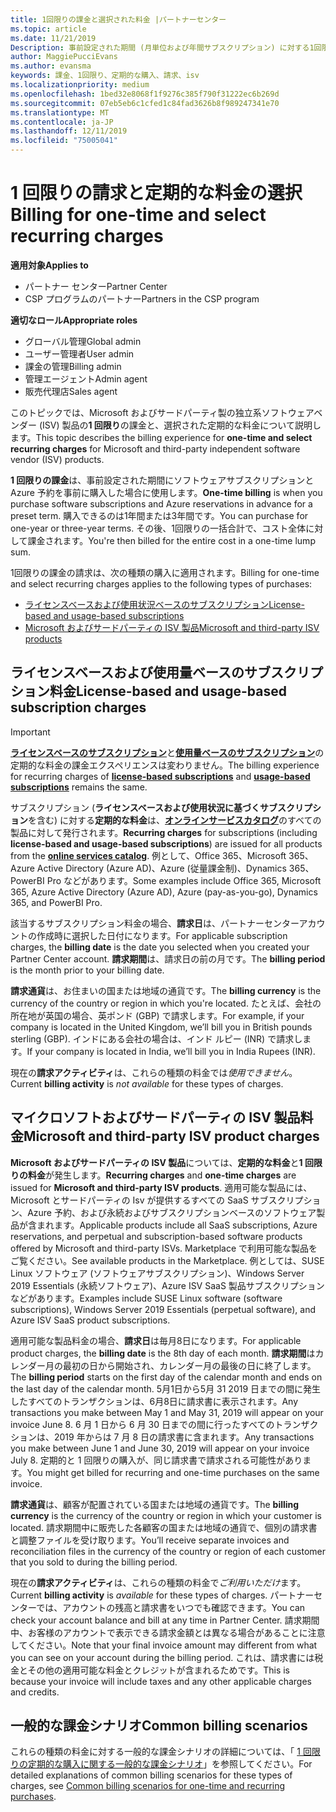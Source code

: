 ```yaml
---
title: 1回限りの課金と選択された料金 |パートナーセンター
ms.topic: article
ms.date: 11/21/2019
Description: 事前設定された期間 (月単位および年間サブスクリプション) に対する1回限りの課金、パートナーセンターでの (該当する Microsoft およびサードパーティの ISV 製品の) 選択された課金の請求に関する情報。
author: MaggiePucciEvans
ms.author: evansma
keywords: 課金、1回限り、定期的な購入、請求、isv
ms.localizationpriority: medium
ms.openlocfilehash: 1bed32e8068f1f9276c385f790f31222ec6b269d
ms.sourcegitcommit: 07eb5eb6c1cfed1c84fad3626b8f989247341e70
ms.translationtype: MT
ms.contentlocale: ja-JP
ms.lasthandoff: 12/11/2019
ms.locfileid: "75005041"
---
```

#  <a name="billing-for-one-time-and-select-recurring-charges"></a><span data-ttu-id="fe3af-104">1 回限りの請求と定期的な料金の選択</span><span class="sxs-lookup"><span data-stu-id="fe3af-104">Billing for one-time and select recurring charges</span></span>

<span data-ttu-id="fe3af-105">**適用対象**</span><span class="sxs-lookup"><span data-stu-id="fe3af-105">**Applies to**</span></span>
- <span data-ttu-id="fe3af-106">パートナー センター</span><span class="sxs-lookup"><span data-stu-id="fe3af-106">Partner Center</span></span>
- <span data-ttu-id="fe3af-107">CSP プログラムのパートナー</span><span class="sxs-lookup"><span data-stu-id="fe3af-107">Partners in the CSP program</span></span>

<span data-ttu-id="fe3af-108">**適切なロール**</span><span class="sxs-lookup"><span data-stu-id="fe3af-108">**Appropriate roles**</span></span>
-   <span data-ttu-id="fe3af-109">グローバル管理</span><span class="sxs-lookup"><span data-stu-id="fe3af-109">Global admin</span></span>
-   <span data-ttu-id="fe3af-110">ユーザー管理者</span><span class="sxs-lookup"><span data-stu-id="fe3af-110">User admin</span></span>
-   <span data-ttu-id="fe3af-111">課金の管理</span><span class="sxs-lookup"><span data-stu-id="fe3af-111">Billing admin</span></span>
-   <span data-ttu-id="fe3af-112">管理エージェント</span><span class="sxs-lookup"><span data-stu-id="fe3af-112">Admin agent</span></span>
-   <span data-ttu-id="fe3af-113">販売代理店</span><span class="sxs-lookup"><span data-stu-id="fe3af-113">Sales agent</span></span>

<span data-ttu-id="fe3af-114">このトピックでは、Microsoft およびサードパーティ製の独立系ソフトウェアベンダー (ISV) 製品の**1 回限り**の課金と、選択された定期的な料金について説明します。</span><span class="sxs-lookup"><span data-stu-id="fe3af-114">This topic describes the billing experience for **one-time and select recurring charges** for Microsoft and third-party independent software vendor (ISV) products.</span></span> 

<span data-ttu-id="fe3af-115">**1 回限りの課金**は、事前設定された期間にソフトウェアサブスクリプションと Azure 予約を事前に購入した場合に使用します。</span><span class="sxs-lookup"><span data-stu-id="fe3af-115">**One-time billing** is when you purchase software subscriptions and Azure reservations in advance for a preset term.</span></span> <span data-ttu-id="fe3af-116">購入できるのは1年間または3年間です。</span><span class="sxs-lookup"><span data-stu-id="fe3af-116">You can purchase for one-year or three-year terms.</span></span> <span data-ttu-id="fe3af-117">その後、1回限りの一括合計で、コスト全体に対して課金されます。</span><span class="sxs-lookup"><span data-stu-id="fe3af-117">You're then billed for the entire cost in a one-time lump sum.</span></span>

<span data-ttu-id="fe3af-118">1回限りの課金の請求は、次の種類の購入に適用されます。</span><span class="sxs-lookup"><span data-stu-id="fe3af-118">Billing for one-time and select recurring charges applies to the following types of purchases:</span></span>

- [<span data-ttu-id="fe3af-119">ライセンスベースおよび使用状況ベースのサブスクリプション</span><span class="sxs-lookup"><span data-stu-id="fe3af-119">License-based and usage-based subscriptions</span></span>](#license-based-and-usage-based-subscription-charges)
- [<span data-ttu-id="fe3af-120">Microsoft およびサードパーティの ISV 製品</span><span class="sxs-lookup"><span data-stu-id="fe3af-120">Microsoft and third-party ISV products</span></span>](#microsoft-and-third-party-isv-product-charges)

## <a name="license-based-and-usage-based-subscription-charges"></a><span data-ttu-id="fe3af-121">ライセンスベースおよび使用量ベースのサブスクリプション料金</span><span class="sxs-lookup"><span data-stu-id="fe3af-121">License-based and usage-based subscription charges</span></span>

> [!IMPORTANT]
> <span data-ttu-id="fe3af-122">[**ライセンスベースのサブスクリプション**](license-based-billing.md)と[**使用量ベースのサブスクリプション**](usage-based-billing.md)の定期的な料金の課金エクスペリエンスは変わりません。</span><span class="sxs-lookup"><span data-stu-id="fe3af-122">The billing experience for recurring charges of [**license-based subscriptions**](license-based-billing.md) and [**usage-based subscriptions**](usage-based-billing.md) remains the same.</span></span>

<span data-ttu-id="fe3af-123">サブスクリプション (**ライセンスベースおよび使用状況に基づくサブスクリプション**を含む) に対する**定期的な料金**は、[**オンラインサービスカタログ**](https://partner.microsoft.com/commerce/preferredoffers/list)のすべての製品に対して発行されます。</span><span class="sxs-lookup"><span data-stu-id="fe3af-123">**Recurring charges** for subscriptions (including **license-based and usage-based subscriptions**) are issued for all products from the [**online services catalog**](https://partner.microsoft.com/commerce/preferredoffers/list).</span></span> <span data-ttu-id="fe3af-124">例として、Office 365、Microsoft 365、Azure Active Directory (Azure AD)、Azure (従量課金制)、Dynamics 365、PowerBI Pro などがあります。</span><span class="sxs-lookup"><span data-stu-id="fe3af-124">Some examples include Office 365, Microsoft 365, Azure Active Directory (Azure AD), Azure (pay-as-you-go), Dynamics 365, and PowerBI Pro.</span></span>

<span data-ttu-id="fe3af-125">該当するサブスクリプション料金の場合、**請求日**は、パートナーセンターアカウントの作成時に選択した日付になります。</span><span class="sxs-lookup"><span data-stu-id="fe3af-125">For applicable subscription charges, the **billing date** is the date you selected when you created your Partner Center account.</span></span> <span data-ttu-id="fe3af-126">**請求期間**は、請求日の前の月です。</span><span class="sxs-lookup"><span data-stu-id="fe3af-126">The **billing period** is the month prior to your billing date.</span></span>

<span data-ttu-id="fe3af-127">**請求通貨**は、お住まいの国または地域の通貨です。</span><span class="sxs-lookup"><span data-stu-id="fe3af-127">The **billing currency** is the currency of the country or region in which you're located.</span></span> <span data-ttu-id="fe3af-128">たとえば、会社の所在地が英国の場合、英ポンド (GBP) で請求します。</span><span class="sxs-lookup"><span data-stu-id="fe3af-128">For example, if your company is located in the United Kingdom, we’ll bill you in British pounds sterling (GBP).</span></span> <span data-ttu-id="fe3af-129">インドにある会社の場合は、インド ルピー (INR) で請求します。</span><span class="sxs-lookup"><span data-stu-id="fe3af-129">If your company is located in India, we’ll bill you in India Rupees (INR).</span></span>

<span data-ttu-id="fe3af-130">現在の**請求アクティビティ**は、これらの種類の料金では*使用できません*。</span><span class="sxs-lookup"><span data-stu-id="fe3af-130">Current **billing activity** is *not available* for these types of charges.</span></span>

## <a name="microsoft-and-third-party-isv-product-charges"></a><span data-ttu-id="fe3af-131">マイクロソフトおよびサードパーティの ISV 製品料金</span><span class="sxs-lookup"><span data-stu-id="fe3af-131">Microsoft and third-party ISV product charges</span></span>

<span data-ttu-id="fe3af-132">**Microsoft およびサードパーティの ISV 製品**については、**定期的な料金**と**1 回限りの料金**が発生します。</span><span class="sxs-lookup"><span data-stu-id="fe3af-132">**Recurring charges** and **one-time charges** are issued for **Microsoft and third-party ISV products**.</span></span> <span data-ttu-id="fe3af-133">適用可能な製品には、Microsoft とサードパーティの Isv が提供するすべての SaaS サブスクリプション、Azure 予約、および永続およびサブスクリプションベースのソフトウェア製品が含まれます。</span><span class="sxs-lookup"><span data-stu-id="fe3af-133">Applicable products include all SaaS subscriptions, Azure reservations, and perpetual and subscription-based software products offered by Microsoft and third-party ISVs.</span></span> <span data-ttu-id="fe3af-134">Marketplace で利用可能な製品をご覧ください。</span><span class="sxs-lookup"><span data-stu-id="fe3af-134">See available products in the Marketplace.</span></span> <span data-ttu-id="fe3af-135">例としては、SUSE Linux ソフトウェア (ソフトウェアサブスクリプション)、Windows Server 2019 Essentials (永続ソフトウェア)、Azure ISV SaaS 製品サブスクリプションなどがあります。</span><span class="sxs-lookup"><span data-stu-id="fe3af-135">Examples include SUSE Linux software (software subscriptions), Windows Server 2019 Essentials (perpetual software), and Azure ISV SaaS product subscriptions.</span></span>

<span data-ttu-id="fe3af-136">適用可能な製品料金の場合、**請求日**は毎月8日になります。</span><span class="sxs-lookup"><span data-stu-id="fe3af-136">For applicable product charges, the **billing date** is the 8th day of each month.</span></span> <span data-ttu-id="fe3af-137">**請求期間**はカレンダー月の最初の日から開始され、カレンダー月の最後の日に終了します。</span><span class="sxs-lookup"><span data-stu-id="fe3af-137">The **billing period** starts on the first day of the calendar month and ends on the last day of the calendar month.</span></span> <span data-ttu-id="fe3af-138">5月1日から5月 31 2019 日までの間に発生したすべてのトランザクションは、6月8日に請求書に表示されます。</span><span class="sxs-lookup"><span data-stu-id="fe3af-138">Any transactions you make between May 1 and May 31, 2019 will appear on your invoice June 8.</span></span> <span data-ttu-id="fe3af-139">6 月 1 日から 6 月 30 日までの間に行ったすべてのトランザクションは、2019 年からは 7 月 8 日の請求書に含まれます。</span><span class="sxs-lookup"><span data-stu-id="fe3af-139">Any transactions you make between June 1 and June 30, 2019 will appear on your invoice July 8.</span></span> <span data-ttu-id="fe3af-140">定期的と 1 回限りの購入が、同じ請求書で請求される可能性があります。</span><span class="sxs-lookup"><span data-stu-id="fe3af-140">You might get billed for recurring and one-time purchases on the same invoice.</span></span>

<span data-ttu-id="fe3af-141">**請求通貨**は、顧客が配置されている国または地域の通貨です。</span><span class="sxs-lookup"><span data-stu-id="fe3af-141">The **billing currency** is the currency of the country or region in which your customer is located.</span></span> <span data-ttu-id="fe3af-142">請求期間中に販売した各顧客の国または地域の通貨で、個別の請求書と調整ファイルを受け取ります。</span><span class="sxs-lookup"><span data-stu-id="fe3af-142">You’ll receive separate invoices and reconciliation files in the currency of the country or region of each customer that you sold to during the billing period.</span></span>

<span data-ttu-id="fe3af-143">現在の**請求アクティビティ**は、これらの種類の料金で*ご利用いただけ*ます。</span><span class="sxs-lookup"><span data-stu-id="fe3af-143">Current **billing activity** is *available* for these types of charges.</span></span> <span data-ttu-id="fe3af-144">パートナーセンターでは、アカウントの残高と請求書をいつでも確認できます。</span><span class="sxs-lookup"><span data-stu-id="fe3af-144">You can check your account balance and bill at any time in Partner Center.</span></span> <span data-ttu-id="fe3af-145">請求期間中、お客様のアカウントで表示できる請求金額とは異なる場合があることに注意してください。</span><span class="sxs-lookup"><span data-stu-id="fe3af-145">Note that your final invoice amount may different from what you can see on your account during the billing period.</span></span> <span data-ttu-id="fe3af-146">これは、請求書には税金とその他の適用可能な料金とクレジットが含まれるためです。</span><span class="sxs-lookup"><span data-stu-id="fe3af-146">This is because your invoice will include taxes and any other applicable charges and credits.</span></span>

## <a name="common-billing-scenarios"></a><span data-ttu-id="fe3af-147">一般的な課金シナリオ</span><span class="sxs-lookup"><span data-stu-id="fe3af-147">Common billing scenarios</span></span>

<span data-ttu-id="fe3af-148">これらの種類の料金に対する一般的な課金シナリオの詳細については、「 [1 回限りの定期的な購入に関する一般的な課金シナリオ](common-billing-scenarios-onetime-recurring.md)」を参照してください。</span><span class="sxs-lookup"><span data-stu-id="fe3af-148">For detailed explanations of common billing scenarios for these types of charges, see [Common billing scenarios for one-time and recurring purchases](common-billing-scenarios-onetime-recurring.md).</span></span>
